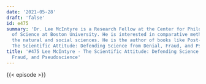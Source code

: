 ```yaml
---
date: '2021-05-28'
draft: 'false'
id: e475
summary: 'Dr. Lee McIntyre is a Research Fellow at the Center for Philosophy and History
  of Science at Boston University. He is interested in comparative methodology across
  the natural and social sciences. He is the author of books like Post-Truth, and
  The Scientific Attitude: Defending Science from Denial, Fraud, and Pseudoscience.'
title: '#475 Lee McIntyre - The Scientific Attitude: Defending Science from Denial,
  Fraud, and Pseudoscience'
---
```

{{< episode >}}
